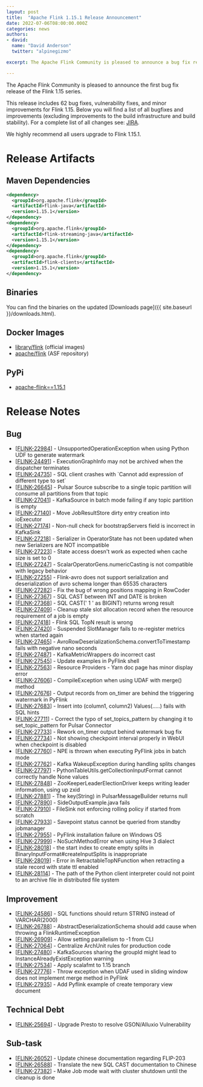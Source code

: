 ```yaml
---
layout: post
title:  "Apache Flink 1.15.1 Release Announcement"
date: 2022-07-06T08:00:00.000Z
categories: news
authors:
- david:
  name: "David Anderson"
  twitter: "alpinegizmo"

excerpt: The Apache Flink Community is pleased to announce a bug fix release for Flink 1.15.

---
```


The Apache Flink Community is pleased to announce the first bug fix release of the Flink 1.15 series.

This release includes 62 bug fixes, vulnerability fixes, and minor improvements for Flink 1.15.
Below you will find a list of all bugfixes and improvements (excluding improvements to the build infrastructure and build stability). For a complete list of all changes see:
[JIRA](https://issues.apache.org/jira/secure/ReleaseNote.jspa?projectId=12315522&version=12351546).

We highly recommend all users upgrade to Flink 1.15.1.

# Release Artifacts

## Maven Dependencies

```xml
<dependency>
  <groupId>org.apache.flink</groupId>
  <artifactId>flink-java</artifactId>
  <version>1.15.1</version>
</dependency>
<dependency>
  <groupId>org.apache.flink</groupId>
  <artifactId>flink-streaming-java</artifactId>
  <version>1.15.1</version>
</dependency>
<dependency>
  <groupId>org.apache.flink</groupId>
  <artifactId>flink-clients</artifactId>
  <version>1.15.1</version>
</dependency>
```

## Binaries

You can find the binaries on the updated [Downloads page]({{ site.baseurl }}/downloads.html).

## Docker Images

* [library/flink](https://hub.docker.com/_/flink?tab=tags&page=1&name=1.15.1) (official images)
* [apache/flink](https://hub.docker.com/r/apache/flink/tags?page=1&name=1.15.1) (ASF repository)

## PyPi

* [apache-flink==1.15.1](https://pypi.org/project/apache-flink/1.15.1/)

# Release Notes

<h2>        Bug
</h2>
<ul>
<li>[<a href='https://issues.apache.org/jira/browse/FLINK-22984'>FLINK-22984</a>] -         UnsupportedOperationException when using Python UDF to generate watermark
</li>
<li>[<a href='https://issues.apache.org/jira/browse/FLINK-24491'>FLINK-24491</a>] -         ExecutionGraphInfo may not be archived when the dispatcher terminates
</li>
<li>[<a href='https://issues.apache.org/jira/browse/FLINK-24735'>FLINK-24735</a>] -         SQL client crashes with `Cannot add expression of different type to set`
</li>
<li>[<a href='https://issues.apache.org/jira/browse/FLINK-26645'>FLINK-26645</a>] -         Pulsar Source subscribe to a single topic partition will consume all partitions from that topic 
</li>
<li>[<a href='https://issues.apache.org/jira/browse/FLINK-27041'>FLINK-27041</a>] -         KafkaSource in batch mode failing if any topic partition is empty
</li>
<li>[<a href='https://issues.apache.org/jira/browse/FLINK-27140'>FLINK-27140</a>] -         Move JobResultStore dirty entry creation into ioExecutor
</li>
<li>[<a href='https://issues.apache.org/jira/browse/FLINK-27174'>FLINK-27174</a>] -         Non-null check for bootstrapServers field is incorrect in KafkaSink
</li>
<li>[<a href='https://issues.apache.org/jira/browse/FLINK-27218'>FLINK-27218</a>] -         Serializer in OperatorState has not been updated when new Serializers are NOT incompatible
</li>
<li>[<a href='https://issues.apache.org/jira/browse/FLINK-27223'>FLINK-27223</a>] -         State access doesn&#39;t work as expected when cache size is set to 0
</li>
<li>[<a href='https://issues.apache.org/jira/browse/FLINK-27247'>FLINK-27247</a>] -         ScalarOperatorGens.numericCasting is not compatible with legacy behavior
</li>
<li>[<a href='https://issues.apache.org/jira/browse/FLINK-27255'>FLINK-27255</a>] -         Flink-avro does not support serialization and deserialization of avro schema longer than 65535 characters
</li>
<li>[<a href='https://issues.apache.org/jira/browse/FLINK-27282'>FLINK-27282</a>] -         Fix the bug of wrong positions mapping in RowCoder
</li>
<li>[<a href='https://issues.apache.org/jira/browse/FLINK-27367'>FLINK-27367</a>] -         SQL CAST between INT and DATE is broken
</li>
<li>[<a href='https://issues.apache.org/jira/browse/FLINK-27368'>FLINK-27368</a>] -         SQL CAST(&#39; 1 &#39; as BIGINT) returns wrong result
</li>
<li>[<a href='https://issues.apache.org/jira/browse/FLINK-27409'>FLINK-27409</a>] -         Cleanup stale slot allocation record when the resource requirement of a job is empty
</li>
<li>[<a href='https://issues.apache.org/jira/browse/FLINK-27418'>FLINK-27418</a>] -         Flink SQL TopN result is wrong
</li>
<li>[<a href='https://issues.apache.org/jira/browse/FLINK-27420'>FLINK-27420</a>] -         Suspended SlotManager fails to re-register metrics when started again
</li>
<li>[<a href='https://issues.apache.org/jira/browse/FLINK-27465'>FLINK-27465</a>] -         AvroRowDeserializationSchema.convertToTimestamp fails with negative nano seconds
</li>
<li>[<a href='https://issues.apache.org/jira/browse/FLINK-27487'>FLINK-27487</a>] -         KafkaMetricWrappers do incorrect cast
</li>
<li>[<a href='https://issues.apache.org/jira/browse/FLINK-27545'>FLINK-27545</a>] -         Update examples in PyFlink shell
</li>
<li>[<a href='https://issues.apache.org/jira/browse/FLINK-27563'>FLINK-27563</a>] -          Resource Providers - Yarn doc page has minor display error
</li>
<li>[<a href='https://issues.apache.org/jira/browse/FLINK-27606'>FLINK-27606</a>] -         CompileException when using UDAF with merge() method
</li>
<li>[<a href='https://issues.apache.org/jira/browse/FLINK-27676'>FLINK-27676</a>] -         Output records from on_timer are behind the triggering watermark in PyFlink
</li>
<li>[<a href='https://issues.apache.org/jira/browse/FLINK-27683'>FLINK-27683</a>] -         Insert into (column1, column2) Values(.....) fails with SQL hints
</li>
<li>[<a href='https://issues.apache.org/jira/browse/FLINK-27711'>FLINK-27711</a>] -         Correct the typo of set_topics_pattern by changing it to set_topic_pattern for Pulsar Connector
</li>
<li>[<a href='https://issues.apache.org/jira/browse/FLINK-27733'>FLINK-27733</a>] -         Rework on_timer output behind watermark bug fix
</li>
<li>[<a href='https://issues.apache.org/jira/browse/FLINK-27734'>FLINK-27734</a>] -         Not showing checkpoint interval properly in WebUI when checkpoint is disabled
</li>
<li>[<a href='https://issues.apache.org/jira/browse/FLINK-27760'>FLINK-27760</a>] -         NPE is thrown when executing PyFlink jobs in batch mode
</li>
<li>[<a href='https://issues.apache.org/jira/browse/FLINK-27762'>FLINK-27762</a>] -         Kafka WakeupException during handling splits changes
</li>
<li>[<a href='https://issues.apache.org/jira/browse/FLINK-27797'>FLINK-27797</a>] -         PythonTableUtils.getCollectionInputFormat cannot correctly handle None values
</li>
<li>[<a href='https://issues.apache.org/jira/browse/FLINK-27848'>FLINK-27848</a>] -         ZooKeeperLeaderElectionDriver keeps writing leader information, using up zxid
</li>
<li>[<a href='https://issues.apache.org/jira/browse/FLINK-27881'>FLINK-27881</a>] -         The key(String) in PulsarMessageBuilder returns null
</li>
<li>[<a href='https://issues.apache.org/jira/browse/FLINK-27890'>FLINK-27890</a>] -         SideOutputExample.java fails
</li>
<li>[<a href='https://issues.apache.org/jira/browse/FLINK-27910'>FLINK-27910</a>] -         FileSink not enforcing rolling policy if started from scratch
</li>
<li>[<a href='https://issues.apache.org/jira/browse/FLINK-27933'>FLINK-27933</a>] -         Savepoint status cannot be queried from standby jobmanager
</li>
<li>[<a href='https://issues.apache.org/jira/browse/FLINK-27955'>FLINK-27955</a>] -         PyFlink installation failure on Windows OS
</li>
<li>[<a href='https://issues.apache.org/jira/browse/FLINK-27999'>FLINK-27999</a>] -         NoSuchMethodError when using Hive 3 dialect
</li>
<li>[<a href='https://issues.apache.org/jira/browse/FLINK-28018'>FLINK-28018</a>] -         the start index to create empty splits in BinaryInputFormat#createInputSplits is inappropriate
</li>
<li>[<a href='https://issues.apache.org/jira/browse/FLINK-28019'>FLINK-28019</a>] -         Error in RetractableTopNFunction when retracting a stale record with state ttl enabled
</li>
<li>[<a href='https://issues.apache.org/jira/browse/FLINK-28114'>FLINK-28114</a>] -         The path of the Python client interpreter could not point to an archive file in distributed file system
</li>
</ul>
                
<h2>        Improvement
</h2>
<ul>
<li>[<a href='https://issues.apache.org/jira/browse/FLINK-24586'>FLINK-24586</a>] -         SQL functions should return STRING instead of VARCHAR(2000)
</li>
<li>[<a href='https://issues.apache.org/jira/browse/FLINK-26788'>FLINK-26788</a>] -         AbstractDeserializationSchema should add cause when throwing a FlinkRuntimeException
</li>
<li>[<a href='https://issues.apache.org/jira/browse/FLINK-26909'>FLINK-26909</a>] -         Allow setting parallelism to -1 from CLI
</li>
<li>[<a href='https://issues.apache.org/jira/browse/FLINK-27064'>FLINK-27064</a>] -         Centralize ArchUnit rules for production code
</li>
<li>[<a href='https://issues.apache.org/jira/browse/FLINK-27480'>FLINK-27480</a>] -         KafkaSources sharing the groupId might lead to InstanceAlreadyExistException warning
</li>
<li>[<a href='https://issues.apache.org/jira/browse/FLINK-27534'>FLINK-27534</a>] -         Apply scalafmt to 1.15 branch
</li>
<li>[<a href='https://issues.apache.org/jira/browse/FLINK-27776'>FLINK-27776</a>] -         Throw exception when UDAF used in sliding window does not implement merge method in PyFlink
</li>
<li>[<a href='https://issues.apache.org/jira/browse/FLINK-27935'>FLINK-27935</a>] -         Add Pyflink example of create temporary view document
</li>
</ul>
                                                                                                                        
<h2>        Technical Debt
</h2>
<ul>
<li>[<a href='https://issues.apache.org/jira/browse/FLINK-25694'>FLINK-25694</a>] -         Upgrade Presto to resolve GSON/Alluxio Vulnerability
</li>
</ul>

<h2>        Sub-task
</h2>
<ul>
<li>[<a href='https://issues.apache.org/jira/browse/FLINK-26052'>FLINK-26052</a>] -         Update chinese documentation regarding FLIP-203
</li>
<li>[<a href='https://issues.apache.org/jira/browse/FLINK-26588'>FLINK-26588</a>] -         Translate the new SQL CAST documentation to Chinese
</li>
<li>[<a href='https://issues.apache.org/jira/browse/FLINK-27382'>FLINK-27382</a>] -         Make Job mode wait with cluster shutdown until the cleanup is done
</li>
</ul>

